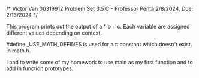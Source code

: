 /*
Victor Van
00319912
Problem Set 3.5
C - Professor Penta
2/8/2024, Due: 2/13/2024
*/

This program prints out the output of a * b + c. Each variable are assigned different values depending on context.

#define _USE_MATH_DEFINES is used for a π constant which doesn't exist in math.h.

I had to write some of my homework to use main as my first function and to add in function prototypes.